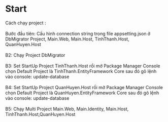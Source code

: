 # Start
Cách chạy project :  </br></br>
Bước đầu tiên: Cấu hình connection string trong file appsetting.json ở DbMigrator Project, Main.Web, Main.Host, TinhThanh.Host, QuanHuyen.Host </br> </br>
B2: Chạy Project DbMigrator </br></br>
B3: Set StartUp Project TinhThanh.Host rồi mở Package Manager Console chọn Default Project là TinhThanh.EntityFramework Core sau đó gõ lệnh vào console: update-database </br></br>
B4: Set StartUp Project QuanHuyen.Host rồi mở Package Manager Console chọn Default Project là QuanHuyen.EntityFramework Core sau đó gõ lệnh vào console: update-database </br></br>
B5: Chạy Multi Project Main.Web, Main.Identity, Main.Host, TinhThanh.Host,QuanHuyen.Host
